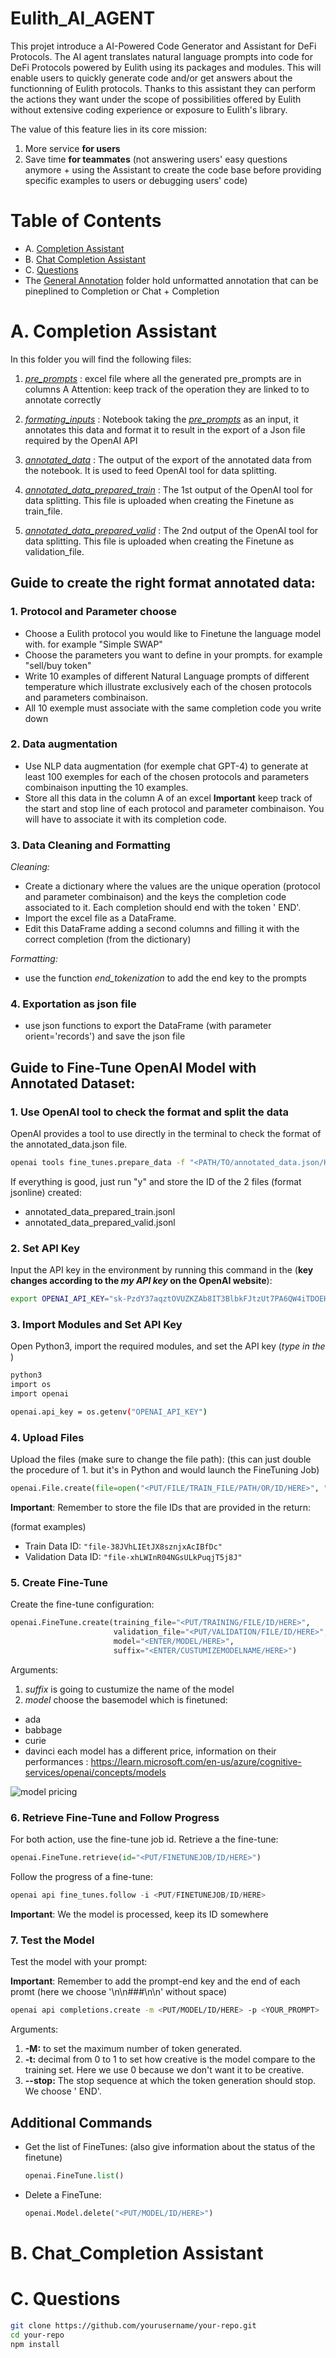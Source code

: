 # Eulith_AI_AGENT

This projet introduce a AI-Powered Code Generator and Assistant for DeFi Protocols. The AI agent translates natural language prompts into code for DeFi Protocols powered by Eulith using its packages and modules. This will enable users to quickly generate code and/or get answers about the functionning of Eulith protocols. Thanks to this assistant they can perform the actions they want under the scope of possibilities offered by Eulith without extensive coding experience or exposure to Eulith's library.

The value of this feature lies in its core mission:
1. More service **for users**
2. Save time **for teammates** (not answering users' easy questions anymore + using the Assistant to create the code base before providing specific examples to users or debugging users' code)


# Table of Contents

- A. [Completion Assistant](https://github.com/paulloisel/Eulith_AI_Agent/blob/main/Readme.md#a-completion-assistant)
- B. [Chat Completion Assistant](https://github.com/paulloisel/Eulith_AI_Agent/blob/main/Readme.md#b-chat_completion-assistant)
- C. [Questions](https://github.com/paulloisel/Eulith_AI_Agent/blob/main/Readme.md#c-questions)
- The [General Annotation](general_annotations) folder hold unformatted annotation that can be pineplined to Completion or Chat + Completion

# A. Completion Assistant

In this folder you will find the following files:

1. [*pre_prompts*](annotation_sets/pre_prompts_input.xlsx) : excel file where all the generated pre_prompts are in columns A
    Attention: keep track of the operation they are linked to to annotate correctly

2. [*formating_inputs*](formating_input.ipynb) : Notebook taking the [*pre_prompts*](annotation_sets/pre_prompts_input.xlsx) as an input, it annotates this data and format it to result in the export of a Json file required by the OpenAI API

3. [*annotated_data*](annotated_data.json) : The output of the export of the annotated data from the notebook. It is used to feed OpenAI tool for data splitting.

4. [*annotated_data_prepared_train*](annotated_data_prepared_train.jsonl) : The 1st output of the OpenAI tool for data splitting. This file is uploaded when creating the Finetune as train_file.

5. [*annotated_data_prepared_valid*](annotated_data_prepared_valid.jsonl) : The 2nd output of the OpenAI tool for data splitting. This file is uploaded when creating the Finetune as validation_file.

## Guide to create the right format annotated data:

### 1. Protocol and Parameter choose

- Choose a Eulith protocol you would like to Finetune the language model with. for example "Simple SWAP"
- Choose the parameters you want to define in your prompts. for example "sell/buy token"
- Write 10 examples of different Natural Language prompts of different temperature which illustrate exclusively each of the chosen protocols and parameters combinaison.
- All 10 exemple must associate with the same completion code you write down

### 2. Data augmentation

- Use NLP data augmentation (for exemple chat GPT-4) to generate at least 100 exemples for each of the chosen protocols and parameters combinaison inputting the 10 examples.
- Store all this data in the column A of an excel
**Important** keep track of the start and stop line of each protocol and parameter combinaison. You will have to associate it with its completion code.

### 3. Data Cleaning and Formatting

*Cleaning:*

- Create a dictionary where the values are the unique operation (protocol and parameter combinaison) and the keys the completion code associated to it. Each completion should end with the token ' END'.
- Import the excel file as a DataFrame.
- Edit this DataFrame adding a second columns and filling it with the correct completion (from the dictionary)

*Formatting:*

- use the function *end_tokenization* to add the end key to the prompts

### 4. Exportation as json file

- use json functions to export the DataFrame (with parameter orient='records') and save the json file

## Guide to Fine-Tune OpenAI Model with Annotated Dataset:

### 1. Use OpenAI tool to check the format and split the data

OpenAI provides a tool to use directly in the terminal to check the format of the annotated_data.json file.

```bash
openai tools fine_tunes.prepare_data -f "<PATH/TO/annotated_data.json/HERE>"
```

If everything is good, just run "y" and store the ID of the 2 files (format jsonline) created:
- annotated_data_prepared_train.jsonl
- annotated_data_prepared_valid.jsonl


### 2. Set API Key

Input the API key in the environment by running this command in the <terminal> (**key changes according to the *my API key* on the OpenAI website**):

```bash
export OPENAI_API_KEY="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"
```

### 3. Import Modules and Set API Key

Open Python3, import the required modules, and set the API key (*type in the <terminal>*)

```bash
python3
import os
import openai

openai.api_key = os.getenv("OPENAI_API_KEY")
```

### 4. Upload Files

Upload the files (make sure to change the file path):
(this can just double the procedure of 1. but it's in Python and would launch the FineTuning Job)

```python
openai.File.create(file=open("<PUT/FILE/TRAIN_FILE/PATH/OR/ID/HERE>", "rb"), purpose='fine-tune')
```

**Important**: Remember to store the file IDs that are provided in the return:

(format examples)
- Train Data ID: `"file-38JVhLIEtJX8sznjxAcIBfDc"`
- Validation Data ID: `"file-xhLWInR04NGsULkPuqjT5j8J"`

### 5. Create Fine-Tune

Create the fine-tune configuration:

```python
openai.FineTune.create(training_file="<PUT/TRAINING/FILE/ID/HERE>",
                       validation_file="<PUT/VALIDATION/FILE/ID/HERE>",
                       model="<ENTER/MODEL/HERE>",
                       suffix="<ENTER/CUSTUMIZEMODELNAME/HERE>")
```
Arguments:
1. *suffix* is going to custumize the name of the model
2. *model* choose the basemodel which is finetuned:
  - ada
  - babbage
  - curie
  - davinci
  each model has a different price, information on their performances : https://learn.microsoft.com/en-us/azure/cognitive-services/openai/concepts/models

![model pricing](appendix/model_pricing.png)

### 6. Retrieve Fine-Tune and Follow Progress

For both action, use the fine-tune job id.
Retrieve a the fine-tune:

```python
openai.FineTune.retrieve(id="<PUT/FINETUNEJOB/ID/HERE>")

```
Follow the progress of a fine-tune:

```python
openai api fine_tunes.follow -i <PUT/FINETUNEJOB/ID/HERE>
```
**Important**: We the model is processed, keep its ID somewhere

### 7. Test the Model

Test the model with your prompt:

**Important**: Remember to add the prompt-end key and the end of each promt (here we choose '\n\n###\n\n' without space)

```bash
openai api completions.create -m <PUT/MODEL/ID/HERE> -p <YOUR_PROMPT>
```
Arguments:
1. **-M:** to set the maximum number of token generated.
2. **-t:** decimal from 0 to 1 to set how creative is the model compare to the training set. Here we use 0 because we don't want it to be creative.
3. **--stop:** The stop sequence at which the token generation should stop. We choose ' END'.

## Additional Commands

- Get the list of FineTunes: (also give information about the status of the finetune)

  ```python
  openai.FineTune.list()
  ```

- Delete a FineTune:

  ```python
  openai.Model.delete("<PUT/MODEL/ID/HERE>")
  ```

# B. Chat_Completion Assistant

# C. Questions



```bash
git clone https://github.com/yourusername/your-repo.git
cd your-repo
npm install
